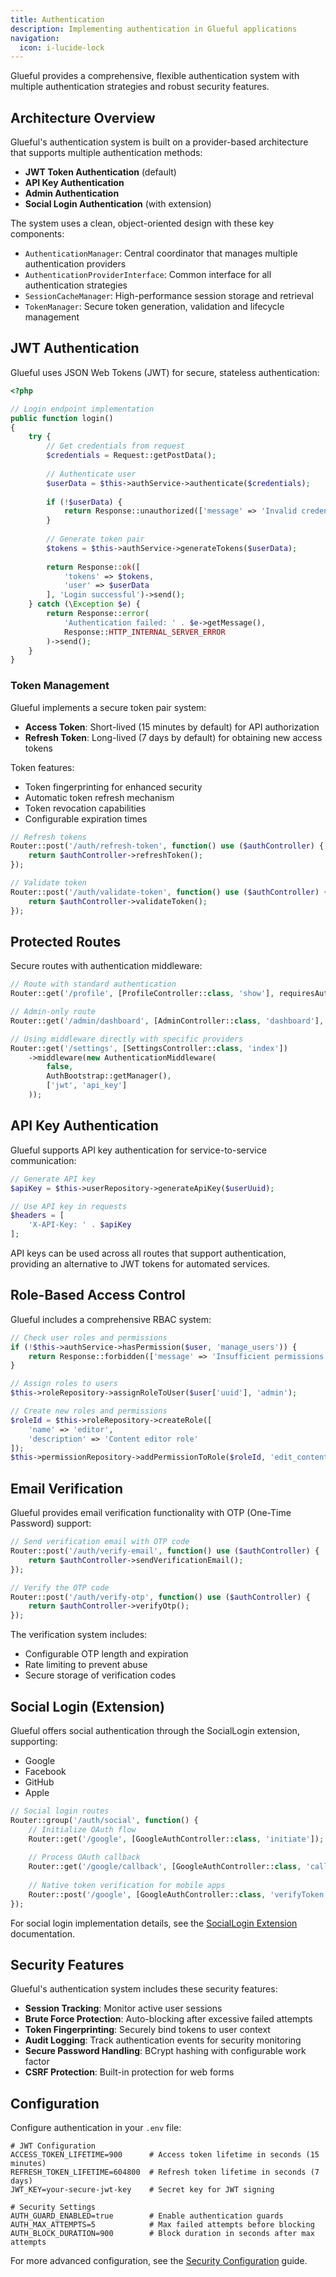 ```yaml
---
title: Authentication
description: Implementing authentication in Glueful applications
navigation:
  icon: i-lucide-lock
---
```


Glueful provides a comprehensive, flexible authentication system with multiple authentication strategies and robust security features.

## Architecture Overview

Glueful's authentication system is built on a provider-based architecture that supports multiple authentication methods:

- **JWT Token Authentication** (default)
- **API Key Authentication**
- **Admin Authentication**
- **Social Login Authentication** (with extension)

The system uses a clean, object-oriented design with these key components:

- `AuthenticationManager`: Central coordinator that manages multiple authentication providers
- `AuthenticationProviderInterface`: Common interface for all authentication strategies
- `SessionCacheManager`: High-performance session storage and retrieval
- `TokenManager`: Secure token generation, validation and lifecycle management

## JWT Authentication

Glueful uses JSON Web Tokens (JWT) for secure, stateless authentication:

```php
<?php

// Login endpoint implementation
public function login()
{
    try {
        // Get credentials from request
        $credentials = Request::getPostData();
        
        // Authenticate user
        $userData = $this->authService->authenticate($credentials);
        
        if (!$userData) {
            return Response::unauthorized(['message' => 'Invalid credentials'])->send();
        }
        
        // Generate token pair
        $tokens = $this->authService->generateTokens($userData);
        
        return Response::ok([
            'tokens' => $tokens,
            'user' => $userData
        ], 'Login successful')->send();
    } catch (\Exception $e) {
        return Response::error(
            'Authentication failed: ' . $e->getMessage(),
            Response::HTTP_INTERNAL_SERVER_ERROR
        )->send();
    }
}
```

### Token Management

Glueful implements a secure token pair system:

- **Access Token**: Short-lived (15 minutes by default) for API authorization
- **Refresh Token**: Long-lived (7 days by default) for obtaining new access tokens

Token features:

- Token fingerprinting for enhanced security
- Automatic token refresh mechanism
- Token revocation capabilities
- Configurable expiration times

```php
// Refresh tokens
Router::post('/auth/refresh-token', function() use ($authController) {
    return $authController->refreshToken();
});

// Validate token
Router::post('/auth/validate-token', function() use ($authController) {
    return $authController->validateToken();
});
```

## Protected Routes

Secure routes with authentication middleware:

```php
// Route with standard authentication
Router::get('/profile', [ProfileController::class, 'show'], requiresAuth: true);

// Admin-only route
Router::get('/admin/dashboard', [AdminController::class, 'dashboard'], requiresAuth: true, requiresAdminAuth: true);

// Using middleware directly with specific providers
Router::get('/settings', [SettingsController::class, 'index'])
    ->middleware(new AuthenticationMiddleware(
        false,
        AuthBootstrap::getManager(),
        ['jwt', 'api_key']
    ));
```

## API Key Authentication

Glueful supports API key authentication for service-to-service communication:

```php
// Generate API key
$apiKey = $this->userRepository->generateApiKey($userUuid);

// Use API key in requests
$headers = [
    'X-API-Key: ' . $apiKey
];
```

API keys can be used across all routes that support authentication, providing an alternative to JWT tokens for automated services.

## Role-Based Access Control

Glueful includes a comprehensive RBAC system:

```php
// Check user roles and permissions
if (!$this->authService->hasPermission($user, 'manage_users')) {
    return Response::forbidden(['message' => 'Insufficient permissions']);
}

// Assign roles to users
$this->roleRepository->assignRoleToUser($user['uuid'], 'admin');

// Create new roles and permissions
$roleId = $this->roleRepository->createRole([
    'name' => 'editor',
    'description' => 'Content editor role'
]);
$this->permissionRepository->addPermissionToRole($roleId, 'edit_content');
```

## Email Verification

Glueful provides email verification functionality with OTP (One-Time Password) support:

```php
// Send verification email with OTP code
Router::post('/auth/verify-email', function() use ($authController) {
    return $authController->sendVerificationEmail();
});

// Verify the OTP code
Router::post('/auth/verify-otp', function() use ($authController) {
    return $authController->verifyOtp();
});
```

The verification system includes:
- Configurable OTP length and expiration
- Rate limiting to prevent abuse
- Secure storage of verification codes

## Social Login (Extension)

Glueful offers social authentication through the SocialLogin extension, supporting:

- Google
- Facebook 
- GitHub
- Apple

```php
// Social login routes
Router::group('/auth/social', function() {
    // Initialize OAuth flow
    Router::get('/google', [GoogleAuthController::class, 'initiate']);
    
    // Process OAuth callback
    Router::get('/google/callback', [GoogleAuthController::class, 'callback']);
    
    // Native token verification for mobile apps
    Router::post('/google', [GoogleAuthController::class, 'verifyToken']);
});
```

For social login implementation details, see the [SocialLogin Extension](/extensions/sociallogin) documentation.

## Security Features

Glueful's authentication system includes these security features:

- **Session Tracking**: Monitor active user sessions
- **Brute Force Protection**: Auto-blocking after excessive failed attempts
- **Token Fingerprinting**: Securely bind tokens to user context
- **Audit Logging**: Track authentication events for security monitoring
- **Secure Password Handling**: BCrypt hashing with configurable work factor
- **CSRF Protection**: Built-in protection for web forms

## Configuration

Configure authentication in your `.env` file:

```env
# JWT Configuration
ACCESS_TOKEN_LIFETIME=900      # Access token lifetime in seconds (15 minutes)
REFRESH_TOKEN_LIFETIME=604800  # Refresh token lifetime in seconds (7 days)
JWT_KEY=your-secure-jwt-key    # Secret key for JWT signing

# Security Settings
AUTH_GUARD_ENABLED=true        # Enable authentication guards
AUTH_MAX_ATTEMPTS=5            # Max failed attempts before blocking
AUTH_BLOCK_DURATION=900        # Block duration in seconds after max attempts
```

For more advanced configuration, see the [Security Configuration](/security/configuration) guide.
